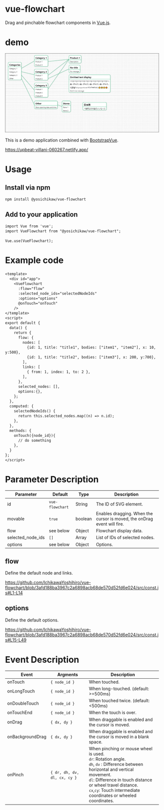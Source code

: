 # vue-flowchart
Drag and pinchable flowchart components in [Vue.js](https://vuejs.org/).

# demo
![demo](./docs/demo.png)

This is a demo application combined with [BootstrapVue](https://bootstrap-vue.org/).

https://upbeat-villani-060267.netlify.app/

# Usage 
## Install via npm
```
npm install @yosichikaw/vue-flowchart
```
## Add to your application
```
import Vue from 'vue';
import VueFlowchart from "@yosichikaw/vue-flowchart";

Vue.use(VueFlowchart);
```

# Example code

```
<template>
  <div id="app">
    <VueFlowchart
      :flow="flow"
      :selected_node_ids="selectedNodeIds"
      :options="options"
      @onTouch="onTouch"
    />
</template>
<script>
export default {
  data() {
    return {
      flow: {
        nodes: [
          {id: 1, title: "title1", bodies: ["item1", "item2"], x: 10, y:500},
          {id: 1, title: "title2", bodies: ["item3"], x: 200, y:700},
        ],
        links: [
          { from: 1, index: 1, to: 2 },
        ],
      },
      selected_nodes: [],
      options:{},
    };
  },
  computed: {
    selectedNodeIds() {
      return this.selected_nodes.map((n) => n.id);
    },
  },
  methods: {
    onTouch({node_id}){
      // do something
    },
  }
};
</script>
```

# Parameter Description

|Parameter|Default|Type|Description|
|---|---|---|---|
|id|`vue-flowchart`|String| The ID of SVG element.|
|movable|`true`|boolean|Enables dragging. When the cursor is moved, the onDrag event will fire. |
|flow|see below|Object|Flowchart display data.|
|selected_node_ids|`[]`|Array|List of IDs of selected nodes.|
|options|see below|Object|Options.|

## flow
Define the default node and links.

https://github.com/IchikawaYoshihiro/vue-flowchart/blob/3afd188ba3967c2a6898acb68de570d52fd6e024/src/const.js#L1-L14

## options
Define the default options.

https://github.com/IchikawaYoshihiro/vue-flowchart/blob/3afd188ba3967c2a6898acb68de570d52fd6e024/src/const.js#L15-L49

# Event Description

|Event|Argments|Description|
|---|---|---|
|onTouch|`{ node_id }`|When touched.|
|onLongTouch|`{ node_id }`|When long-touched. (default: >=500ms)|
|onDoubleTouch|`{ node_id }`|When touched twice. (default: <500ms)|
|onTouchEnd|`{ node_id }`|When the touch is over.|
|onDrag|`{ dx, dy }`|When draggable is enabled and the cursor is moved.|
|onBackgroundDrag|`{ dx, dy }`|When draggable is enabled and the cursor is moved  in a blank space.|
|onPinch|`{ dr, dh, dv, dl, cx, cy }`|When pinching or mouse wheel is used.<br>`dr`: Rotation angle. <br>`dh`, `dv` : Difference between horizontal and vertical movement.<br>`dl`: Difference in touch distance or wheel travel distance.<br> `cx`,`cy`: Touch intermediate coordinates or wheeled coordinates.|
